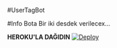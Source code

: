 #UserTagBot

#Info 
Bota Bir iki desdek verilecex...





<b>HEROKU'LA DAĞIDIN</b>
[![Deploy](https://www.herokucdn.com/deploy/button.svg)](https://heroku.com/deploy?template=https://github.com/offlineflood/UserTagBot.git)
#
